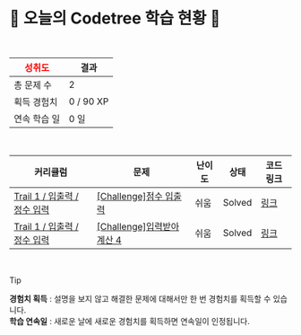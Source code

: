 # 🌲 오늘의 Codetree 학습 현황 🌲

<br />

| <span style="color:red;display:block;text-align:center;"> **성취도**</span> | 결과 |
|---|---|
| 총 문제 수 | 2 |
| 획득 경험치 | 0 / 90 XP |
| 연속 학습 일 | 0 일 |

<br />

|커리큘럼|문제|난이도|상태|코드 링크|
|---|---|---|---|---|
|[Trail 1 / 입출력 / 정수 입력](https://https://en.codetree.ai/trail-info/novice-low/)|[[Challenge]점수 입출력](https://https://en.codetree.ai/trails/complete/curated-cards/challenge-enter-int-and-print-score/)|쉬움|Solved|[링크](https://github.com/junsutaro/codetree-TILs/blob/main/250110/%EC%A0%90%EC%88%98%20%EC%9E%85%EC%B6%9C%EB%A0%A5/enter-int-and-print-score.js)|
|[Trail 1 / 입출력 / 정수 입력](https://https://en.codetree.ai/trail-info/novice-low/)|[[Challenge]입력받아 계산 4](https://https://en.codetree.ai/trails/complete/curated-cards/challenge-input-calculate-4/)|쉬움|Solved|[링크](https://github.com/junsutaro/codetree-TILs/blob/main/250110/%EC%9E%85%EB%A0%A5%EB%B0%9B%EC%95%84%20%EA%B3%84%EC%82%B0%204/input-calculate-4.js)|


<br />

> [!TIP]
> **경험치 획득** : 설명을 보지 않고 해결한 문제에 대해서만 한 번 경험치를 획득할 수 있습니다.  
> **학습 연속일** : 새로운 날에 새로운 경험치를 획득하면 연속일이 인정됩니다.

